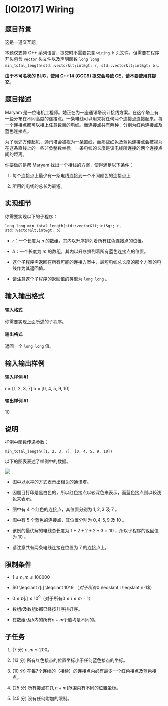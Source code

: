 
# [IOI2017] Wiring
## 题目背景
这是一道交互题。

本题仅支持 C++ 系列语言，提交时不需要包含 `wiring.h` 头文件，但需要在程序开头包含 `vector` 头文件以及声明函数 `long long min_total_length(std::vector&lt;int&gt; r, std::vector&lt;int&gt; b)`。

**由于不可名状的 BUG，使用 C++14 (GCC9) 提交会导致 CE，请不要使用其提交。**
## 题目描述
Maryam 是一位电机工程师。她正在为一座通讯塔设计接线方案。在这个塔上有一些分布在不同高度的连接点。一条电线可以用来将任何两个连接点连接起来。每一个连接点都可以接上任意数目的电线。而连接点共有两种：分别为红色连接点及蓝色连接点。

为了表述方便起见，通讯塔会被视为一条直线，而那些红色及蓝色连接点会被视为在这条直线上的一些非负整数坐标。一条电线的长度是该电线所连接的两个连接点间的距离。

你要做的是帮 Maryam 找出一个接线的方案，使得满足以下条件：

1. 每个连接点上最少有一条电线连接到一个不同颜色的连接点上

2. 所用的电线的总长为最短。


## 实现细节

你需要实现以下的子程序：

`long long min_total_length(std::vector&lt;int&gt; r, std::vector&lt;int&gt; b)`

- $r$：一个长度为 $n$ 的数组，其内以升序排列着所有红色连接点的位置。

- $b$：一个长度为 $m$ 的数组，其内以升序排列着所有蓝色连接点的位置。

- 这个子程序需返回在所有可能的连接方案中，最短电线总长度的那个方案的电线作为其返回值。

- 请注意这个子程序的返回值的类型为 `long long` 。

## 输入输出格式
#### 输入格式

你需要实现上面所述的子程序。

#### 输出格式

返回一个 `long long` 值。

## 输入输出样例
#### 输入样例 #1
r = [1, 2, 3, 7]
b = [0, 4, 5, 9, 10]
#### 输出样例 #1
10
## 说明
样例中函数传递参数：

`min_total_length([1, 2, 3, 7], [0, 4, 5, 9, 10])`

以下的图表表述了样例中的数据。

 ![](https://cdn.luogu.com.cn/upload/pic/6724.png) 

- 图中以水平的方式表示出相关的通讯塔。

- 因题目打印是黑白色的，所以红色接点以较深色来表示，而蓝色接点则以较浅色来表示。

- 图中有 $4$ 个红色的连接点，其位置分别为 $1,2,3$ 及 $7$ 。

- 图中有 $5$ 个蓝色的连接点，其位置分别为 $0,4,5,9$ 及 $10$ 。

- 该例的最优解的电线总长度为 $1+2+2+2+3=10$ ，所以子程序的返回值为 $10$ 。

- 请注意共有两条电线连接在位置为 $7$ 的连接点上。


## 限制条件

- $1 \leqslant n,m \leqslant 100000$

- $0 \leqslant r[i] \leqslant 10^9 $（对于所有$0 \leqslant i \leqslant n-1$）

- $0 \leqslant b[i] \leqslant 10^9$（对于所有$0 \leqslant i \leqslant m-1$）

- 数组$r$及数组$b$都已经按升序排好序。

- 在数组$r$及$b$内的所有$n+m$个值均是不同的。


## 子任务

1. ($7$ 分)  $n,m\leqslant 200$。

2. ($13$ 分)  所有红色接点的位置坐标小于任何蓝色接点的坐标。

3. ($10$ 分)  在每$7$个连续的（接续）的连接点内必有最少一个红色接点及蓝色接点。

4. ($25$ 分)  所有接点在$[1,n+m]$范围内有不同的位置坐标。

5. ($45$ 分)  没有任何附加的限制。

 
